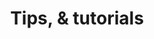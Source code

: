 ---
title: 'Tips, & tutorials'
redirect_to:
  - 'https://discuss.pencil2d.org/t/tips-tutorials/990'
---
